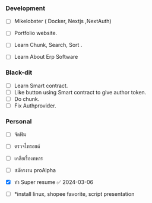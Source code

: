 
### Development

- [ ] Mikelobster ( Docker, Nextjs ,NextAuth)
- [ ] Portfolio website.
- [ ] Learn Chunk, Search, Sort .
- [ ] Learn About Erp Software



### Black-dit

- [ ] Learn Smart contract.
- [ ] Like button using Smart contract to give author token.
- [ ] Do chunk.
- [ ] Fix Authprovider.

### Personal

- [ ] จัดฟัน
- [ ] ตรวจไทรอยด์
- [ ] เคลียเรื่องทหาร
- [ ] สมัครงาน proAlpha 
- [x] ทำ Super resume ✅ 2024-03-06
- [ ] *install linux, shopee favorite, script presentation
    


